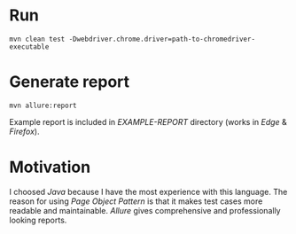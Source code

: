 # Run

```
mvn clean test -Dwebdriver.chrome.driver=path-to-chromedriver-executable
```

# Generate report

```
mvn allure:report
```

Example report is included in _EXAMPLE-REPORT_ directory (works in _Edge_ & _Firefox_).

# Motivation

I choosed _Java_ because I have the most experience with this language.
The reason for using _Page Object Pattern_ is that it makes test cases more readable and maintainable.
_Allure_ gives comprehensive and professionally looking reports.
